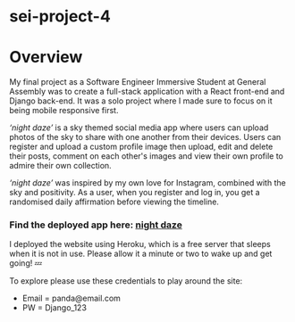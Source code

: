 # sei-project-4
<h1>Overview</h1>
My final project as a Software Engineer Immersive Student at General Assembly was to create a full-stack application with a React front-end and Django back-end. It was a solo project where I made sure to focus on it being mobile responsive first.


<i>‘night daze’</i> is a sky themed social media app where users can upload photos of the sky to share with one another from their devices. Users can register and upload a custom profile image then upload, edit and delete their posts, comment on each other's images and view their own profile to admire their own collection.

<i>‘night daze’</i> was inspired by my own love for Instagram, combined with the sky and positivity. As a user, when you register and log in, you get a randomised daily affirmation before viewing the timeline. 

<h3>Find the deployed app here: <a href="https://night-daze.herokuapp.com/">night daze</a></h3>
I deployed the website using Heroku, which is a free server that sleeps when it is not in use. Please allow it a minute or two to wake up and get going! 💤

To explore please use these credentials to play around the site: 
<ul>
  <li>Email = panda@email.com</li>
  <li>PW = Django_123</li>
</ul>
